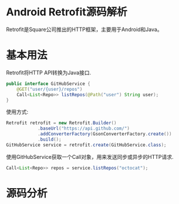 # Android Retrofit源码解析

Retrofit是Square公司推出的HTTP框架，主要用于Android和Java。

# 基本用法

Retrofit将HTTP API转换为Java接口.
```java
public interface GitHubService {
    @GET("user/{user}/repos")
    Call<List<Repo>> listRepos(@Path("user") String user);
}
```

使用方式:

```java
Retrofit retrofit = new Retrofit.Builder()
            .baseUrl("https://api.github.com/")
            .addConverterFactory(GsonConverterFactory.create())
            .build();
GitHubService service = retrofit.create(GitHubService.class);
```

使用GitHubService获取一个Call对象，用来发送同步或异步的HTTP请求.
```java
Call<List<Repo>> repos = service.listRepos("octocat");
```

# 源码分析

